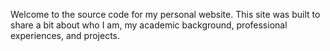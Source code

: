 Welcome to the source code for my personal website.
This site was built to share a bit about who I am, my academic background, professional experiences, and projects.
